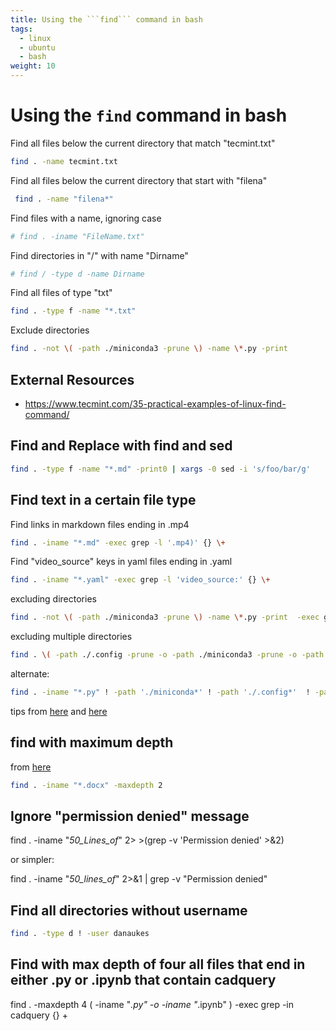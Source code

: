 ```yaml
---
title: Using the ```find``` command in bash
tags:
  - linux
  - ubuntu
  - bash
weight: 10
---
```


# Using the ```find``` command in bash

Find all files below the current directory that match "tecmint.txt"

```bash
find . -name tecmint.txt
```

Find all files below the current directory that start with "filena"

```bash
 find . -name "filena*"
```

Find files with a name, ignoring case

```bash
# find . -iname "FileName.txt"
```

Find directories in "/" with name "Dirname"

```bash
# find / -type d -name Dirname
```

Find all files of type "txt"

```bash
find . -type f -name "*.txt"
```

Exclude directories

```bash
find . -not \( -path ./miniconda3 -prune \) -name \*.py -print
```

## External Resources

* <https://www.tecmint.com/35-practical-examples-of-linux-find-command/>

## Find and Replace with find and sed

```bash
find . -type f -name "*.md" -print0 | xargs -0 sed -i 's/foo/bar/g'
```

## Find text in a certain file type

Find links in markdown files ending in .mp4

```bash
find . -iname "*.md" -exec grep -l '.mp4)' {} \+ 
```

Find "video_source" keys in yaml files ending in .yaml

```bash
find . -iname "*.yaml" -exec grep -l 'video_source:' {} \+ 
```

excluding directories

```bash
find . -not \( -path ./miniconda3 -prune \) -name \*.py -print  -exec grep -l 'html' {} \+ 
```

excluding multiple directories

```bash
find . \( -path ./.config -prune -o -path ./miniconda3 -prune -o -path ./.local -prune \) -o -iname "*.md" -exec grep -l 'esptool' {} \+ 
```

alternate:

```bash
find . -iname "*.py" ! -path './miniconda*' ! -path './.config*'  ! -path './apps*'  ! -path './.vscode*' ! -path '*zenbook-backup*' -exec grep -l 'import network' {} \+ 
```

tips from [here](https://linuxhandbook.com/find-command-exclude-directories/) and [here](https://www.baeldung.com/linux/find-exclude-paths)

## find with maximum depth

from [here](https://www.geeksforgeeks.org/mindepth-maxdepth-linux-find-command-limiting-search-specific-directory/)

```bash
find . -iname "*.docx" -maxdepth 2
```

## Ignore "permission denied" message

find . -iname "*50_Lines_of*" 2> >(grep -v 'Permission denied' >&2)

or simpler:

find . -iname "*50_lines_of*" 2>&1 | grep -v  "Permission denied"

## Find all directories without username

```bash
find . -type d ! -user danaukes
```

## Find with max depth of four all files that end in either .py or .ipynb that contain cadquery

find . -maxdepth 4 \( -iname "*.py" -o -iname "*.ipynb" \) -exec grep -in cadquery {} \+
